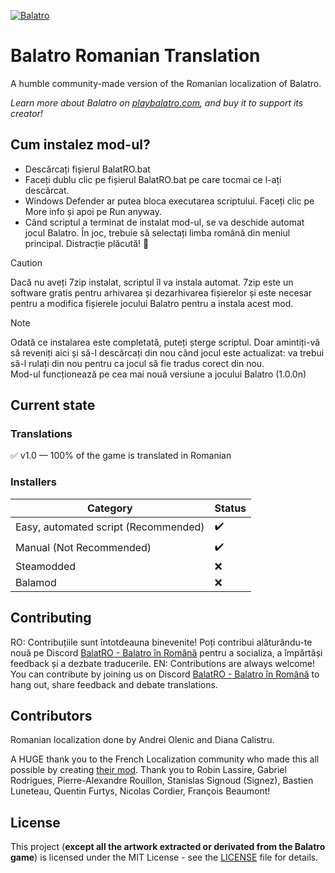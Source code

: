 
[![Balatro](https://www.playbalatro.com/assets/logo2-C9SU2BrI.png)](https://www.playbalatro.com/)

# Balatro Romanian Translation

A humble community-made version of the Romanian localization of Balatro.

*Learn more about Balatro on [playbalatro.com](https://www.playbalatro.com/), and buy it to support its creator!*


## Cum instalez mod-ul?

- Descărcați fișierul BalatRO.bat
- Faceți dublu clic pe fișierul BalatRO.bat pe care tocmai ce l-ați descărcat.
- Windows Defender ar putea bloca executarea scriptului. Faceți clic pe More info și apoi pe Run anyway.
- Când scriptul a terminat de instalat mod-ul, se va deschide automat jocul Balatro. În joc, trebuie să selectați limba română din meniul principal. Distracție plăcută! 🥳

> [!CAUTION]
> Dacă nu aveți 7zip instalat, scriptul îl va instala automat. 7zip este un software gratis pentru arhivarea și dezarhivarea fișierelor și este necesar pentru a modifica fișierele jocului Balatro pentru a instala acest mod.

> [!NOTE]
> Odată ce instalarea este completată, puteți șterge scriptul. Doar amintiți-vă să reveniți aici și să-l descărcați din nou când jocul este actualizat: va trebui să-l rulați din nou pentru ca jocul să fie tradus corect din nou. </br>
> Mod-ul funcționează pe cea mai nouă versiune a jocului Balatro (1.0.0n)


## Current state

### Translations

✅ v1.0 — 100% of the game is translated in Romanian

### Installers

| Category                                     | Status |
| -------------------------------------------- | ------ |
| Easy, automated script (Recommended)         | ✔️     |
| Manual (Not Recommended)                     | ✔️     |
| Steamodded                                   | ❌     |
| Balamod                                      | ❌     |


## Contributing
RO: Contribuțiile sunt întotdeauna binevenite! Poți contribui alăturându-te nouă pe Discord [BalatRO - Balatro în Română](https://discord.gg/SkhrqUZ7vM) pentru a socializa, a împărtăși feedback și a dezbate traducerile.
EN: Contributions are always welcome! You can contribute by joining us on Discord [BalatRO - Balatro în Română](https://discord.gg/SkhrqUZ7vM) to hang out, share feedback and debate translations.


## Contributors

Romanian localization done by Andrei Olenic and Diana Calistru.

A HUGE thank you to the French Localization community who made this all possible by creating [their mod](https://github.com/FrBmt-BIGetNouf/balatro-french-translations/). Thank you to Robin Lassire, Gabriel Rodrigues, Pierre-Alexandre Rouillon, Stanislas Signoud (Signez), Bastien Luneteau, Quentin Furtys, Nicolas Cordier, François Beaumont!


## License

This project (**except all the artwork extracted or derivated from the Balatro game**) is licensed under the MIT License - see the [LICENSE](LICENSE) file for details.
